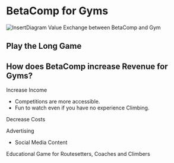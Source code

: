 # BetaComp for Gyms

![InsertDiagram]() Value Exchange between BetaComp and Gym

## Play the Long Game



## How does BetaComp increase Revenue for Gyms?

Increase Income
- Competitions are more accessible.
- Fun to watch even if you have no experience Climbing.


Decrease Costs

Advertising
- Social Media Content

Educational Game for Routesetters, Coaches and Climbers




